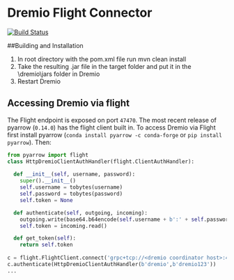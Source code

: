 # Dremio Flight Connector

[![Build Status](https://travis-ci.org/dremio-hub/dremio-flight-connector.svg?branch=master)](https://travis-ci.org/dremio-hub/dremio-flight-connector)

##Building and Installation

1. In root directory with the pom.xml file run mvn clean install
1. Take the resulting .jar file in the target folder and put it in the \dremio\jars folder in Dremio
1. Restart Dremio

## Accessing Dremio via flight

The Flight endpoint is exposed on port `47470`. The most recent release of pyarrow (`0.14.0`) has the flight client 
built in. To access Dremio via Flight first install pyarrow (`conda install pyarrow -c conda-forge` or `pip install pyarrow`). Then:

```python
from pyarrow import flight
class HttpDremioClientAuthHandler(flight.ClientAuthHandler): 
  
  def __init__(self, username, password): 
    super().__init__() 
    self.username = tobytes(username)
    self.password = tobytes(password) 
    self.token = None

  def authenticate(self, outgoing, incoming): 
    outgoing.write(base64.b64encode(self.username + b':' + self.password))
    self.token = incoming.read()

  def get_token(self): 
    return self.token
              
c = flight.FlightClient.connect('grpc+tcp://<dremio coordinator host>:47470')
c.authenticate(HttpDremioClientAuthHandler(b'dremio',b'dremio123')) 
...
```
